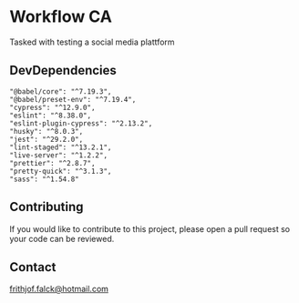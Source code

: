 # Workflow CA

Tasked with testing a social media plattform

## DevDependencies

    "@babel/core": "^7.19.3",
    "@babel/preset-env": "^7.19.4",
    "cypress": "^12.9.0",
    "eslint": "^8.38.0",
    "eslint-plugin-cypress": "^2.13.2",
    "husky": "^8.0.3",
    "jest": "^29.2.0",
    "lint-staged": "^13.2.1",
    "live-server": "^1.2.2",
    "prettier": "^2.8.7",
    "pretty-quick": "^3.1.3",
    "sass": "^1.54.8"

## Contributing

If you would like to contribute to this project, please open a pull request so your code can be reviewed.

## Contact

frithjof.falck@hotmail.com
